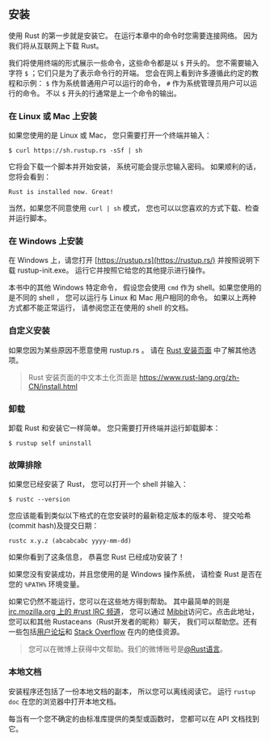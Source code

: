 ## 安装

使用 Rust 的第一步就是安装它。
在运行本章中的命令时您需要连接网络。
因为我们将从互联网上下载 Rust。

我们将使用终端的形式展示一些命令，这些命令都是以 `$` 开头的。
您不需要输入字符 `$` ；它们只是为了表示命令行的开端。
您会在网上看到许多遵循此约定的教程和示例：
`$` 作为系统普通用户可以运行的命令，
`#` 作为系统管理员用户可以运行的命令。
不以 `$` 开头的行通常是上一个命令的输出。

### 在 Linux 或 Mac 上安装

如果您使用的是 Linux 或 Mac，
您只需要打开一个终端并输入：

```text
$ curl https://sh.rustup.rs -sSf | sh
```

它将会下载一个脚本并开始安装，
系统可能会提示您输入密码。
如果顺利的话，您将会看到：

```text
Rust is installed now. Great!
```

当然，如果您不同意使用 `curl | sh` 模式，
您也可以以您喜欢的方式下载、检查并运行脚本。

### 在 Windows 上安装

在 Windows 上，请您打开 [https://rustup.rs](https://rustup.rs/) 并按照说明下载 rustup-init.exe。
运行它并按照它给您的其他提示进行操作。

本书中的其他 Windows 特定命令，
假设您会使用 `cmd` 作为 shell。如果您使用的是不同的 shell ，
您可以运行与 Linux 和 Mac 用户相同的命令。
如果以上两种方式都不能正常运行，
请参阅您正在使用的 shell 的文档。

### 自定义安装

如果您因为某些原因不愿意使用 rustup.rs 。
请在 [Rust 安装页面](https://www.rust-lang.org/install.html) 中了解其他选项。

> Rust 安装页面的中文本土化页面是 https://www.rust-lang.org/zh-CN/install.html 

### 卸载

卸载 Rust 和安装它一样简单。
您只需要打开终端并运行卸载脚本：

```text
$ rustup self uninstall
```

### 故障排除

如果您已经安装了 Rust，
您可以打开一个 shell 并输入：

```text
$ rustc --version
```

您应该能看到类似以下格式的在您安装时的最新稳定版本的版本号、
提交哈希(commit hash)及提交日期：

```text
rustc x.y.z (abcabcabc yyyy-mm-dd)
```

如果你看到了这条信息，
恭喜您 Rust 已经成功安装了！

如果您没有安装成功，并且您使用的是 Windows 操作系统，
请检查 Rust 是否在您的 `%PATH%` 环境变量。

如果它仍然不能运行，您可以在这些地方得到帮助。
其中最简单的则是 [irc.mozilla.org 上的 #rust IRC 频道][irc]，
您可以通过 [Mibbit][mibbit]访问它。点击此地址，
您可以和其他 Rustaceans（Rust开发者的昵称）聊天，
我们可以帮助您。还有一些包括[用户论坛][users]和 [Stack Overflow][stackoverflow] 在内的绝佳资源。

> 您可以在微博上获得中文帮助。我们的微博账号是[@Rust语言][weibo]。

[irc]: irc://irc.mozilla.org/#rust
[mibbit]: http://chat.mibbit.com/?server=irc.mozilla.org&channel=%23rust
[users]: https://users.rust-lang.org/
[stackoverflow]: http://stackoverflow.com/questions/tagged/rust
[weibo]: http://weibo.com/u/5616913483

### 本地文档

安装程序还包括了一份本地文档的副本，
所以您可以离线阅读它。
运行 `rustup doc` 在您的浏览器中打开本地文档。

每当有一个您不确定的由标准库提供的类型或函数时，
您都可以在 API 文档找到它。
